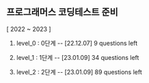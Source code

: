 ## 프로그래머스 코딩테스트 준비

[ 2022 ~ 2023 ]

1. level_0 : 0단계
 -- [22.12.07] 9 questions left

2. level_1 : 1단계
 -- [23.01.09] 34 questions left
 
3. level_2 : 2단계
 -- [23.01.09] 89 questions left
